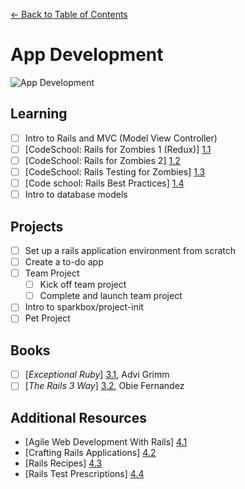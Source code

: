 [← Back to Table of Contents](/README.md)

# App Development

![App Development](http://i.giphy.com/ZVik7pBtu9dNS.gif)

## Learning
- [ ] Intro to Rails and MVC (Model View Controller)
- [ ] [CodeSchool: Rails for Zombies 1 (Redux)] [1.1]
- [ ] [CodeSchool: Rails for Zombies 2] [1.2]
- [ ] [CodeSchool: Rails Testing for Zombies] [1.3]
- [ ] [Code school: Rails Best Practices] [1.4]
- [ ] Intro to database models

[1.1]: http://www.codeschool.com/courses/rails-for-zombies-redux
[1.2]: http://www.codeschool.com/courses/rails-for-zombies-2
[1.3]: http://www.codeschool.com/courses/rails-testing-for-zombies
[1.4]: https://www.codeschool.com/courses/rails-best-practices

## Projects
- [ ] Set up a rails application environment from scratch
- [ ] Create a to-do app
- [ ] Team Project
	- [ ] Kick off team project
	- [ ] Complete and launch team project
- [ ] Intro to sparkbox/project-init
- [ ] Pet Project

## Books
- [ ] [*Exceptional Ruby*] [3.1], Advi Grimm
- [ ] [*The Rails 3 Way*] [3.2], Obie Fernandez

[3.1]: http://exceptionalruby.com/
[3.2]: http://www.amazon.com/Rails-Edition-Addison-Wesley-Professional-Series/dp/0321601661

## Additional Resources
* [Agile Web Development With Rails] [4.1]
* [Crafting Rails Applications] [4.2]
* [Rails Recipes] [4.3]
* [Rails Test Prescriptions] [4.4]

[4.1]: http://pragprog.com/book/rails4/agile-web-development-with-rails-4
[4.2]: http://pragprog.com/book/jvrails/crafting-rails-applications
[4.3]: http://pragprog.com/book/fr_rr/rails-recipes
[4.4]: http://pragprog.com/book/nrtest/rails-test-prescriptions